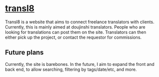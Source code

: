 # [transl8](https://transl8-8d95a.web.app/)

Transl8 is a website that aims to connect freelance translators with clients. Currently, this is mainly aimed at doujinshi translators.
People who are looking for translations can post them on the site. Translators can then either pick up the project, or contact the requestor for commissions.

## Future plans

Currently, the site is barebones. In the future, I aim to expand the front and back end, to allow searching, filtering by tags/date/etc, and more.